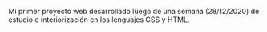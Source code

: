 Mi primer proyecto web desarrollado luego de una semana (28/12/2020) de estudio e interiorización en los lenguajes CSS y HTML. 

